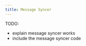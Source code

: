 ```yaml
---
title: Message Syncer
---
```


TODO:

- explain message syncer works
- include the message syncer code
